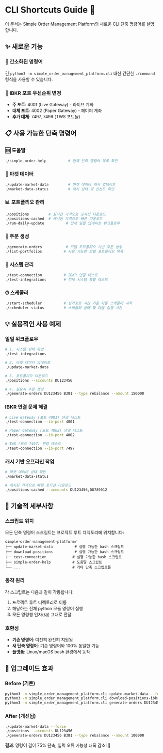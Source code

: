 # CLI Shortcuts Guide 🚀

이 문서는 Simple Order Management Platform의 새로운 CLI 단축 명령어를 설명합니다.

## ✨ 새로운 기능

### 🎯 **간소화된 명령어**
긴 `python3 -m simple_order_management_platform.cli` 대신 간단한 `./command` 형식을 사용할 수 있습니다.

### 🔧 **IBKR 포트 우선순위 변경**
- **주 포트**: 4001 (Live Gateway) - 라이브 계좌
- **대체 포트**: 4002 (Paper Gateway) - 페이퍼 계좌  
- **추가 대체**: 7497, 7496 (TWS 포트들)

## 📋 사용 가능한 단축 명령어

### 🆘 도움말
```bash
./simple-order-help          # 전체 단축 명령어 목록 확인
```

### 🔄 마켓 데이터
```bash
./update-market-data         # 마켓 데이터 캐시 업데이트
./market-data-status         # 캐시 상태 및 신선도 확인
```

### 📊 포트폴리오 관리
```bash
./positions         # 실시간 가격으로 포지션 다운로드
./positions-cached  # 캐시된 가격으로 빠른 다운로드
./run-daily-update          # 전체 일일 업데이트 워크플로우
```

### 📝 주문 생성
```bash
./generate-orders           # 모델 포트폴리오 기반 주문 생성
./list-portfolios          # 사용 가능한 모델 포트폴리오 목록
```

### 🔧 시스템 관리
```bash
./test-connection          # IBKR 연결 테스트
./test-integrations        # 전체 시스템 통합 테스트
```

### ⏰ 스케줄러
```bash
./start-scheduler          # 싱가포르 시간 기준 자동 스케줄러 시작
./scheduler-status         # 스케줄러 상태 및 다음 실행 시간
```

## 💡 실용적인 사용 예제

### 일일 워크플로우
```bash
# 1. 시스템 상태 확인
./test-integrations

# 2. 마켓 데이터 업데이트
./update-market-data

# 3. 포트폴리오 다운로드
./positions --accounts DU123456

# 4. 필요시 주문 생성
./generate-orders DU123456 B301 --type rebalance --amount 150000
```

### IBKR 연결 문제 해결
```bash
# Live Gateway (포트 4001) 연결 테스트
./test-connection --ib-port 4001

# Paper Gateway (포트 4002) 연결 테스트  
./test-connection --ib-port 4002

# TWS (포트 7497) 연결 테스트
./test-connection --ib-port 7497
```

### 캐시 기반 오프라인 작업
```bash
# 마켓 데이터 상태 확인
./market-data-status

# 캐시된 가격으로 빠른 포지션 다운로드
./positions-cached --accounts DU123456,DU789012
```

## 🔧 기술적 세부사항

### 스크립트 위치
모든 단축 명령어 스크립트는 프로젝트 루트 디렉토리에 위치합니다:
```
simple-order-management-platform/
├── update-market-data          # 실행 가능한 bash 스크립트
├── download-positions          # 실행 가능한 bash 스크립트
├── test-connection            # 실행 가능한 bash 스크립트
├── simple-order-help          # 도움말 스크립트
└── ...                        # 기타 단축 스크립트들
```

### 동작 원리
각 스크립트는 다음과 같이 작동합니다:
1. 프로젝트 루트 디렉토리로 이동
2. 해당하는 전체 python 모듈 명령어 실행
3. 모든 명령행 인자(`$@`) 그대로 전달

### 호환성
- **기존 명령어**: 여전히 완전히 지원됨
- **새 단축 명령어**: 기존 명령어와 100% 동일한 기능
- **플랫폼**: Linux/macOS bash 환경에서 동작

## 🎉 업그레이드 효과

### Before (기존)
```bash
python3 -m simple_order_management_platform.cli update-market-data --force
python3 -m simple_order_management_platform.cli download-positions-ibkr --accounts DU123456
python3 -m simple_order_management_platform.cli generate-orders DU123456 B301 --type rebalance --amount 100000
```

### After (개선됨)  
```bash
./update-market-data --force
./positions --accounts DU123456
./generate-orders DU123456 B301 --type rebalance --amount 100000
```

**결과**: 명령어 길이 75% 단축, 입력 오류 가능성 대폭 감소! 🚀
